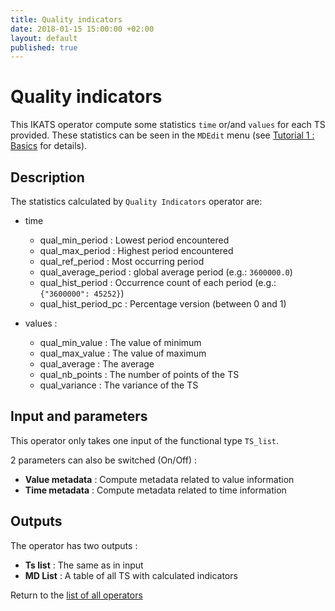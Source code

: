 ```yaml
---
title: Quality indicators
date: 2018-01-15 15:00:00 +02:00
layout: default
published: true
---
```

# Quality indicators

This IKATS operator compute some statistics `time` or/and `values` for each TS provided. These statistics can be seen in the `MDEdit` menu (see [Tutorial 1 : Basics](/doc/tutorials/tuto_basics.html) for details).

## Description
The statistics calculated by `Quality Indicators` operator are:
  - time
    - qual_min_period : Lowest period encountered
    - qual_max_period : Highest period encountered
    - qual_ref_period : Most occurring period
    - qual_average_period : global average period (e.g.: `3600000.0`)
    - qual_hist_period : Occurrence count of each period (e.g.: `{"3600000": 45252}`)
    - qual_hist_period_pc : Percentage version (between 0 and 1)


  - values :
    - qual_min_value : The value of minimum
    - qual_max_value : The value of maximum
    - qual_average : The average
    - qual_nb_points : The number of points of the TS
    - qual_variance : The variance of the TS


## Input and parameters

This operator only takes one input of the functional type `TS_list`.

2 parameters can also be switched (On/Off) :

- **Value metadata** : Compute metadata related to value information
- **Time metadata** : Compute metadata related to time information


## Outputs


The operator has two outputs :

 - **Ts list** : The same as in input
 - **MD List** : A table of all TS with calculated indicators

Return to the [list of all operators](/operators.html)
